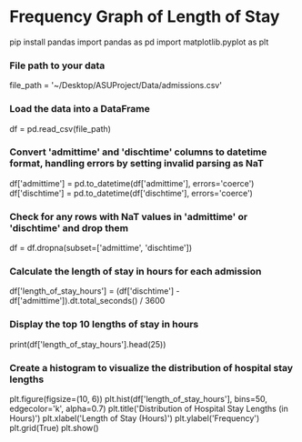 # Frequency Graph of Length of Stay

pip install pandas
import pandas as pd
import matplotlib.pyplot as plt

### File path to your data
file_path = '~/Desktop/ASUProject/Data/admissions.csv'

### Load the data into a DataFrame
df = pd.read_csv(file_path)

### Convert 'admittime' and 'dischtime' columns to datetime format, handling errors by setting invalid parsing as NaT
df['admittime'] = pd.to_datetime(df['admittime'], errors='coerce')
df['dischtime'] = pd.to_datetime(df['dischtime'], errors='coerce')

### Check for any rows with NaT values in 'admittime' or 'dischtime' and drop them
df = df.dropna(subset=['admittime', 'dischtime'])

### Calculate the length of stay in hours for each admission
df['length_of_stay_hours'] = (df['dischtime'] - df['admittime']).dt.total_seconds() / 3600

### Display the top 10 lengths of stay in hours
print(df['length_of_stay_hours'].head(25))

### Create a histogram to visualize the distribution of hospital stay lengths
plt.figure(figsize=(10, 6))
plt.hist(df['length_of_stay_hours'], bins=50, edgecolor='k', alpha=0.7)
plt.title('Distribution of Hospital Stay Lengths (in Hours)')
plt.xlabel('Length of Stay (Hours)')
plt.ylabel('Frequency')
plt.grid(True)
plt.show()
